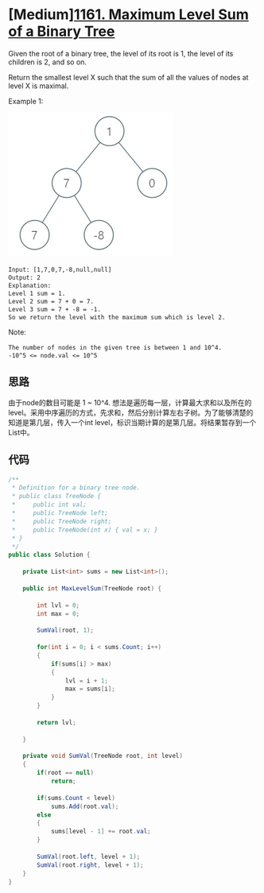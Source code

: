 # [Medium][1161. Maximum Level Sum of a Binary Tree](https://leetcode.com/problems/maximum-level-sum-of-a-binary-tree/)

Given the root of a binary tree, the level of its root is 1, the level of its children is 2, and so on.

Return the smallest level X such that the sum of all the values of nodes at level X is maximal.

Example 1:

![img](image/capture.jpg)

```text
Input: [1,7,0,7,-8,null,null]
Output: 2
Explanation:
Level 1 sum = 1.
Level 2 sum = 7 + 0 = 7.
Level 3 sum = 7 + -8 = -1.
So we return the level with the maximum sum which is level 2.
```

Note:

```text
The number of nodes in the given tree is between 1 and 10^4.
-10^5 <= node.val <= 10^5
```

## 思路

由于node的数目可能是 1 ~ 10^4. 想法是遍历每一层，计算最大求和以及所在的level。采用中序遍历的方式，先求和，然后分别计算左右子树。为了能够清楚的知道是第几层，传入一个int level，标识当期计算的是第几层。将结果暂存到一个List中。

## 代码

```csharp
/**
 * Definition for a binary tree node.
 * public class TreeNode {
 *     public int val;
 *     public TreeNode left;
 *     public TreeNode right;
 *     public TreeNode(int x) { val = x; }
 * }
 */
public class Solution {

    private List<int> sums = new List<int>();

    public int MaxLevelSum(TreeNode root) {

        int lvl = 0;
        int max = 0;

        SumVal(root, 1);

        for(int i = 0; i < sums.Count; i++)
        {
            if(sums[i] > max)
            {
                lvl = i + 1;
                max = sums[i];
            }
        }

        return lvl;

    }

    private void SumVal(TreeNode root, int level)
    {
        if(root == null)
            return;

        if(sums.Count < level)
            sums.Add(root.val);
        else
        {
            sums[level - 1] += root.val;
        }

        SumVal(root.left, level + 1);
        SumVal(root.right, level + 1);
    }
}
```
